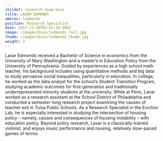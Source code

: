 ```yaml
---
childof: research-team-bios
title: LAVAR EDMONDS
abbrev: ledmonds
position: Research Specialist
date: 2017-11-26T03:53:19.900Z
image: /images/bios/ledmonds_full.jpg
thumb: /images/bios/ledmonds_thumb.jpg
weight: 3
---
```

Lavar Edmonds received a Bachelor of Science in economics from the University of Mary Washington and a master’s in Education Policy from the University of Pennsylvania. Guided by experiences as a high school math teacher, his background includes using quantitative methods and big data to study pervasive social inequalities, particularly in education. In college, he worked as the data analyst for the school’s Student Transition Program, studying academic outcomes for first-generation and traditionally underrepresented minority students at the university. While at Penn, Lavar worked as a research assistant at the School District of Philadelphia and conducted a semester-long research project examining the causes of teacher exit in Tulsa Public Schools. As a Research Specialist in the Eviction Lab, he is especially interested in studying the intersection of housing policy – namely, causes and consequences of housing instability – with education policy. Beyond policy research, Lavar is a classically-trained violinist, and enjoys music performance and rousing, relatively slow-paced games of tennis.

